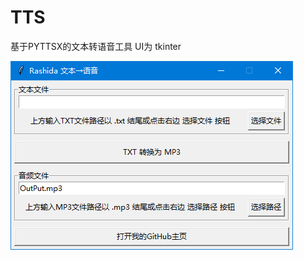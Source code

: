 # TTS
基于PYTTSX的文本转语音工具
UI为 tkinter

![界面展示](https://github.com/RashidaKAKU/TTS/blob/main/Snipaste_2023-04-15_15-39-20.png "界面展示")
